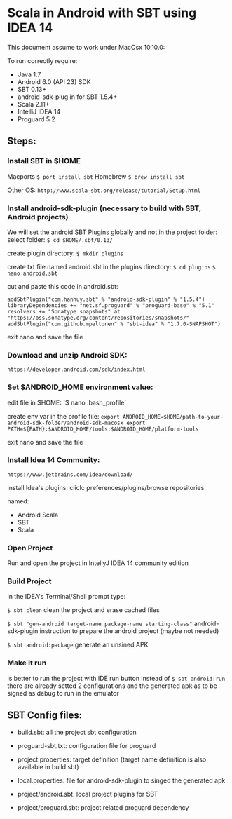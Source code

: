 # Scala in Android with SBT using IDEA 14

This document assume to work under MacOsx 10.10.0:

To run correctly require:
 - Java 1.7
 - Android 6.0 (API 23) SDK
 - SBT 0.13+
 - android-sdk-plug in for SBT 1.5.4+
 - Scala 2.11+
 - IntelliJ IDEA 14
 - Proguard 5.2


## Steps:
### Install SBT in $HOME
Macports `$ port install sbt`
Homebrew `$ brew install sbt`

Other OS: `http://www.scala-sbt.org/release/tutorial/Setup.html`

### Install android-sdk-plugin (necessary to build with SBT, Android projects)

We will set the android SBT Plugins globally and not in the project folder:
select folder:
`$ cd $HOME/.sbt/0.13/`

create plugin directory:
`$ mkdir plugins`

create txt file named android.sbt in the plugins directory:
`$ cd plugins`
`$ nano android.sbt`

cut and paste this code in android.sbt:

`addSbtPlugin("com.hanhuy.sbt" % "android-sdk-plugin" % "1.5.4")
libraryDependencies += "net.sf.proguard" % "proguard-base" % "5.1"
resolvers += "Sonatype snapshots" at "https://oss.sonatype.org/content/repositories/snapshots/"
addSbtPlugin("com.github.mpeltonen" % "sbt-idea" % "1.7.0-SNAPSHOT")`

exit nano and save the file

### Download and unzip Android SDK:

`https://developer.android.com/sdk/index.html`

### Set $ANDROID_HOME environment value:
edit file in $HOME:
`$ nano .bash_profile`

create env var in the profile file:
`export ANDROID_HOME=$HOME/path-to-your-android-sdk-folder/android-sdk-macosx
export PATH=${PATH}:$ANDROID_HOME/tools:$ANDROID_HOME/platform-tools`

exit nano and save the file

### Install Idea 14 Community:
`https://www.jetbrains.com/idea/download/`

install Idea's plugins:
click: preferences/plugins/browse repositories

named:
- Android Scala
- SBT
- Scala

### Open Project
Run and open the project in IntellyJ IDEA 14 community edition

### Build Project
in the IDEA's Terminal/Shell prompt type:

`$ sbt clean`
clean the project and erase cached files

`$ sbt "gen-android target-name package-name starting-class"`
android-sdk-plugin instruction to prepare the android project (maybe not needed)

`$ sbt android:package`
generate an unsined APK

### Make it run
is better to run the project with IDE run button
instead of `$ sbt android:run`
there are already setted 2 configurations and the generated apk as to be signed as debug to run in the emulator

## SBT Config files:

- build.sbt: all the project sbt configuration
- proguard-sbt.txt: configuration file for proguard
- project.properties: target definition (target name definition is also available in build.sbt)
- local.properties: file for android-sdk-plugin to singed the generated apk

- project/android.sbt: local project plugins for SBT
- project/proguard.sbt: project related proguard dependency
